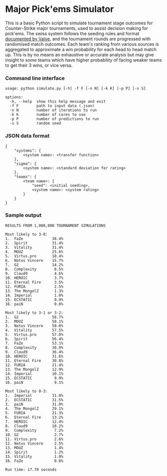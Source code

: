 # Major Pick'ems Simulator

This is a basic Python script to simulate tournament stage outcomes for Counter-Strike major tournaments, used to assist decision making for pick'ems. The swiss system follows the seeding rules and format [documented by Valve](https://github.com/ValveSoftware/counter-strike/blob/main/major-supplemental-rulebook.md#seeding), and the tournament rounds are progressed with randomised match outcomes. Each team's ranking from various sources is aggregated to approximate a win probability for each head to head match up. This is by no means an exhaustive or accurate analysis but may give insight to some teams which have higher probability of facing weaker teams to get their 3 wins, or vice versa.

### Command line interface

```
usage: python simulate.py [-h] -f F [-n N] [-k K] [-p P] [-s S]

options:
  -h, --help  show this help message and exit
  -f F        path to input data (.json)
  -n N        number of iterations to run
  -k K        number of cores to use
  -p P        number of predictions to run
  -s S        random seed
```

### JSON data format

```
{
    "systems": {
        <system name>: <transfer function>
    },
    "sigma": {
        <system name>: <standard deviation for rating>
    },
    "teams": {
        <team name>: {
            "seed": <initial seeding>,
            <system name>: <system rating>
        }
    }
}
```

### Sample output

```text
RESULTS FROM 1,000,000 TOURNAMENT SIMULATIONS

Most likely to 3-0:
1.  FaZe             38.4%
2.  Spirit           31.4%
3.  Vitality         31.4%
4.  MOUZ             25.6%
5.  Virtus.pro       18.4%
6.  Natus Vincere    15.7%
7.  G2               14.2%
8.  Complexity        6.5%
9.  Cloud9            4.6%
10. HEROIC            3.7%
11. Eternal Fire      3.5%
12. FURIA             2.5%
13. The MongolZ       1.3%
14. Imperial          1.0%
15. ECSTATIC          0.9%
16. paiN              0.8%

Most likely to 3-1 or 3-2:
1.  G2               58.7%
2.  MOUZ             58.1%
3.  Natus Vincere    58.0%
4.  Vitality         57.5%
5.  Virtus.pro       57.0%
6.  Spirit           56.4%
7.  FaZe             53.1%
8.  Complexity       38.9%
9.  Cloud9           36.4%
10. HEROIC           31.6%
11. Eternal Fire     30.8%
12. FURIA            21.4%
13. The MongolZ      12.9%
14. Imperial         10.1%
15. ECSTATIC          9.9%
16. paiN              9.1%

Most likely to 0-3:
1.  Imperial         31.8%
2.  ECSTATIC         31.5%
3.  paiN             31.0%
4.  The MongolZ      29.1%
5.  FURIA            21.3%
6.  Eternal Fire     13.2%
7.  HEROIC           12.4%
8.  Cloud9           10.2%
9.  Complexity        7.2%
10. G2                2.7%
11. Virtus.pro        2.6%
12. Natus Vincere     2.5%
13. MOUZ              1.4%
14. Spirit            1.2%
15. Vitality          1.0%
16. FaZe              0.8%

Run time: 17.70 seconds
```
